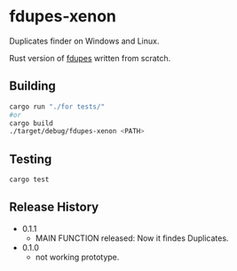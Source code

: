 # fdupes-xenon
Duplicates finder on Windows and Linux. 
<!---
[![NPM Version][npm-image]][npm-url]
[![Build Status][travis-image]][travis-url]
[![Downloads Stats][npm-downloads]][npm-url]
-->
<!---
Crposs-platform and 
-->
Rust version of [fdupes](https://github.com/adrianlopezroche/fdupes) written from scratch. 

[//]:![](header.png)

## Building

```sh
cargo run "./for tests/"
#or
cargo build
./target/debug/fdupes-xenon <PATH>
```

## Testing

```sh
cargo test
```

## Release History

* 0.1.1
    * MAIN FUNCTION released: Now it findes Duplicates.
* 0.1.0
    * not working prototype.
	
<!---
## Usage example

A few motivating and useful examples of how your product can be used. Spice this up with code blocks and potentially more screenshots.

## Development setup

Describe how to install all development dependencies and how to run an automated test-suite of some kind. Potentially do this for multiple platforms.

```sh
make install
npm test
```

## Release History

* 0.2.1
    * CHANGE: Update docs (module code remains unchanged)
* 0.2.0
    * CHANGE: Remove `setDefaultXYZ()`
    * ADD: Add `init()`
* 0.1.1
    * FIX: Crash when calling `baz()` (Thanks @GenerousContributorName!)
* 0.1.0
    * The first proper release
    * CHANGE: Rename `foo()` to `bar()`
* 0.0.1
    * Work in progress
-->